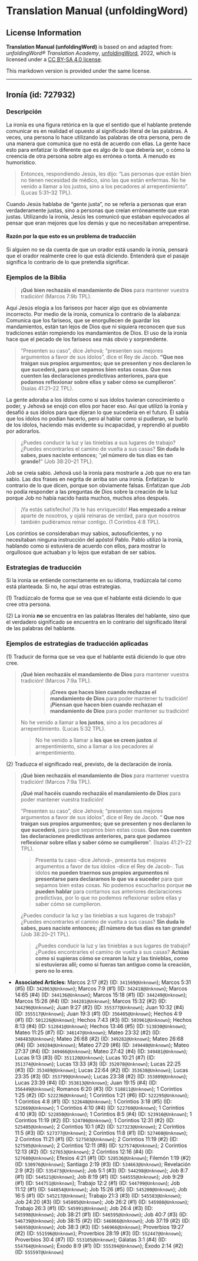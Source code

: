 # Translation Manual (unfoldingWord)

## License Information

**Translation Manual (unfoldingWord)** is based on and adapted from: _unfoldingWord® Translation Academy_, [unfoldingWord](https://unfoldingword.org/utw), 2022, which is licensed under a [CC BY-SA 4.0 license](https://creativecommons.org/licenses/by-sa/4.0/legalcode.en).

This markdown version is provided under the same license.



--------------------------------

## Ironía (id: 727932)

### Descripción

La ironía es una figura retórica en la que el sentido que el hablante pretende comunicar es en realidad el opuesto al significado literal de las palabras. A veces, una persona lo hace utilizando las palabras de otra persona, pero de una manera que comunica que no está de acuerdo con ellas. La gente hace esto para enfatizar lo diferente que es algo de lo que debería ser, o cómo la creencia de otra persona sobre algo es errónea o tonta. A menudo es humorístico.

> Entonces, respondiendo Jesús, les dijo: “Las personas que están bien no tienen necesidad de médico, sino las que están enfermas. No he venido a llamar a los justos, sino a los pecadores al arrepentimiento”. (Lucas 5:31–32 TPL).

Cuando Jesús hablaba de “gente justa”, no se refería a personas que eran verdaderamente justas, sino a personas que creían erróneamente que eran justas. Utilizando la ironía, Jesús les comunicó que estaban equivocados al pensar que eran mejores que los demás y que no necesitaban arrepentirse.

#### Razón por la que esto es un problema de traducción

Si alguien no se da cuenta de que un orador está usando la ironía, pensará que el orador realmente cree lo que está diciendo. Entenderá que el pasaje significa lo contrario de lo que pretendía significar.

### Ejemplos de la Biblia

> **¡Qué bien rechazáis el mandamiento de Dios** para mantener vuestra tradición! (Marcos 7:9b TPL).

Aquí Jesús elogia a los fariseos por hacer algo que es obviamente incorrecto. Por medio de la ironía, comunica lo contrario de la alabanza: Comunica que los fariseos, que se enorgullecen de guardar los mandamientos, están tan lejos de Dios que ni siquiera reconocen que sus tradiciones están rompiendo los mandamientos de Dios. El uso de la ironía hace que el pecado de los fariseos sea más obvio y sorprendente.

> “Presenten su caso”, dice Jehová; “presenten sus mejores argumentos a favor de sus ídolos”, dice el Rey de Jacob. **“Que nos traigan sus propios argumentos; que se presenten y nos declaren lo que sucederá, para que sepamos bien estas cosas. Que nos cuenten las declaraciones predictivas anteriores, para que podamos reflexionar sobre ellas y saber cómo se cumplieron**”. (Isaías 41:21–22 TPL).

La gente adoraba a los ídolos como si sus ídolos tuvieran conocimiento o poder, y Jehová se enojó con ellos por hacer eso. Así que utilizó la ironía y desafió a sus ídolos para que dijeran lo que sucedería en el futuro. Él sabía que los ídolos no podían hacerlo, pero al hablar como si pudieran, se burló de los ídolos, haciendo más evidente su incapacidad, y reprendió al pueblo por adorarlos.

> ¿Puedes conducir la luz y las tinieblas a sus lugares de trabajo? ¿Puedes encontrarles el camino de vuelta a sus casas? **Sin duda lo sabes, pues naciste entonces;** “**¡el número de tus días es tan grande!**” (Job 38:20–21 TPL).

Job se creía sabio. Jehová usó la ironía para mostrarle a Job que no era tan sabio. Las dos frases en negrita de arriba son una ironía. Enfatizan lo contrario de lo que dicen, porque son obviamente falsas. Enfatizan que Job no podía responder a las preguntas de Dios sobre la creación de la luz porque Job no había nacido hasta muchos, muchos años después.

> ¡Ya estás satisfecho! ¡Ya te has enriquecido! **Has empezado a reinar** aparte de nosotros, y ojalá reinaras de verdad, para que nosotros también pudiéramos reinar contigo. (1 Corintios 4:8 TPL).

Los corintios se consideraban muy sabios, autosuficientes, y no necesitaban ninguna instrucción del apóstol Pablo. Pablo utilizó la ironía, hablando como si estuviera de acuerdo con ellos, para mostrar lo orgullosos que actuaban y lo lejos que estaban de ser sabios.

### Estrategias de traducción

Si la ironía se entiende correctamente en su idioma, tradúzcala tal como está planteada. Si no, he aquí otras estrategias.

(1\) Tradúzcalo de forma que se vea que el hablante está diciendo lo que cree otra persona.

(2\) La ironía **no** se encuentra en las palabras literales del hablante, sino que el verdadero significado se encuentra en lo contrario del significado literal de las palabras del hablante.

### Ejemplos de estrategias de traducción aplicadas

(1\) Traducir de forma que se vea que el hablante está diciendo lo que otro cree.

> **¡Qué bien rechazáis el mandamiento de Dios** para mantener vuestra tradición! (Marcos 7:9a TPL).
> 
> 
> > > **¡Crees que haces bien cuando rechazas el mandamiento de Dios** para poder mantener tu tradición! **¡Piensan que hacen bien cuando rechazan el mandamiento de Dios** para poder mantener su tradición!
> 
> No he venido a llamar a **los justos**, sino a los pecadores al arrepentimiento. (Lucas 5:32 TPL).
> 
> 
> > No he venido a llamar a **los que se creen justos** al arrepentimiento, sino a llamar a los pecadores al arrepentimiento.

(2\) Traduzca el significado real, previsto, de la declaración de ironía.

> **¡Qué bien rechazáis el mandamiento de Dios** para mantener vuestra tradición! (Marcos 7:9a TPL).
> 
> **¡Qué mal hacéis cuando rechazáis el mandamiento de Dios** para poder mantener vuestra tradición!
> 
> “Presenten su caso”, dice Jehová; “presenten sus mejores argumentos a favor de sus ídolos”, dice el Rey de Jacob. “ **Que nos traigan sus propios argumentos; que se presenten y nos declaren lo que sucederá**, para que sepamos bien estas cosas. **Que nos cuenten las declaraciones predictivas anteriores, para que podamos reflexionar sobre ellas y saber cómo se cumplieron**”. (Isaías 41:21–22 TPL).
> 
> 
> > Presenta tu caso \-dice Jehová\-, presenta tus mejores argumentos a favor de tus ídolos \-dice el Rey de Jacob\-. Tus ídolos **no pueden traernos sus propios argumentos ni presentarse para declararnos lo que va a suceder** para que sepamos bien estas cosas. No podemos escucharlos porque **no pueden hablar** para contarnos sus anteriores declaraciones predictivas, por lo que no podemos reflexionar sobre ellas y saber cómo se cumplieron.
> 
> ¿Puedes conducir la luz y las tinieblas a sus lugares de trabajo? ¿Puedes encontrarles el camino de vuelta a sus casas? **Sin duda lo sabes, pues naciste entonces;** **¡El número de tus días es tan grande!** (Job 38:20–21 TPL).
> 
> 
> > ¿Puedes conducir la luz y las tinieblas a sus lugares de trabajo? ¿Puedes encontrarles el camino de vuelta a sus casas? **Actúas como si supieras cómo se crearon la luz y las tinieblas, como si estuvieras allí; como si fueras tan antiguo como la creación, pero no lo eres**.

* **Associated Articles:** Marcos 2:17 (#2) (ID: `341569@Unknown`); Marcos 5:31 (#5) (ID: `342063@Unknown`); Marcos 7:9 (#1) (ID: `342418@Unknown`); Marcos 14:65 (#4) (ID: `344136@Unknown`); Marcos 15:18 (#1) (ID: `344249@Unknown`); Marcos 15:26 (#4) (ID: `344281@Unknown`); Marcos 15:32 (#2) (ID: `344296@Unknown`); Juan 9:27 (#2) (ID: `355377@Unknown`); Juan 10:32 (#4) (ID: `355517@Unknown`); Juan 19:3 (#1) (ID: `356405@Unknown`); Hechos 4:9 (#1) (ID: `501226@Unknown`); Hechos 7:43 (#3) (ID: `503961@Unknown`); Hechos 8:13 (#4) (ID: `512841@Unknown`); Hechos 13:46 (#5) (ID: `513830@Unknown`); Mateo 11:25 (#7) (ID: `346147@Unknown`); Mateo 23:32 (#2) (ID: `348483@Unknown`); Mateo 26:68 (#2) (ID: `349282@Unknown`); Mateo 26:68 (#4) (ID: `349284@Unknown`); Mateo 27:29 (#6) (ID: `349440@Unknown`); Mateo 27:37 (#4) (ID: `349466@Unknown`); Mateo 27:42 (#4) (ID: `349481@Unknown`); Lucas 9:13 (#3) (ID: `351120@Unknown`); Lucas 10:21 (#7) (ID: `351374@Unknown`); Lucas 13:33 (#3) (ID: `352078@Unknown`); Lucas 22:25 (#3) (ID: `353489@Unknown`); Lucas 22:64 (#2) (ID: `353638@Unknown`); Lucas 23:35 (#3) (ID: `353799@Unknown`); Lucas 23:38 (#2) (ID: `353809@Unknown`); Lucas 23:39 (#4) (ID: `353813@Unknown`); Juan 19:15 (#4) (ID: `356449@Unknown`); Romanos 6:20 (#3) (ID: `518811@Unknown`); 1 Corintios 1:25 (#2) (ID: `522236@Unknown`); 1 Corintios 1:21 (#6) (ID: `522295@Unknown`); 1 Corintios 4:8 (#1) (ID: `522648@Unknown`); 1 Corintios 3:18 (#5) (ID: `522669@Unknown`); 1 Corintios 4:10 (#4) (ID: `522760@Unknown`); 1 Corintios 4:10 (#3) (ID: `522850@Unknown`); 1 Corintios 8:5 (#4) (ID: `523916@Unknown`); 1 Corintios 11:19 (#2) (ID: `524786@Unknown`); 1 Corintios 12:31 (#2) (ID: `525405@Unknown`); 2 Corintios 10:1 (#2) (ID: `527323@Unknown`); 2 Corintios 11:5 (#3) (ID: `527377@Unknown`); 2 Corintios 11:8 (#1) (ID: `527460@Unknown`); 2 Corintios 11:21 (#1) (ID: `527503@Unknown`); 2 Corintios 11:19 (#2) (ID: `527505@Unknown`); 2 Corintios 12:11 (#8) (ID: `527574@Unknown`); 2 Corintios 12:13 (#2) (ID: `527653@Unknown`); 2 Corintios 12:16 (#4) (ID: `527680@Unknown`); Efesios 4:21 (#1) (ID: `528536@Unknown`); Filemón 1:19 (#2) (ID: `530976@Unknown`); Santiago 2:19 (#3) (ID: `534663@Unknown`); Revelación 2:9 (#2) (ID: `535473@Unknown`); Job 5:1 (#3) (ID: `544298@Unknown`); Job 8:7 (#1) (ID: `544521@Unknown`); Job 8:19 (#1) (ID: `544555@Unknown`); Job 9:29 (#1) (ID: `544751@Unknown`); Trabajo 12:2 (#1) (ID: `544799@Unknown`); Job 11:12 (#1) (ID: `544854@Unknown`); Job 15:26 (#5) (ID: `545200@Unknown`); Job 16:5 (#1) (ID: `545217@Unknown`); Trabajo 21:3 (#3) (ID: `545583@Unknown`); Job 24:20 (#3) (ID: `545805@Unknown`); Job 26:2 (#1) (ID: `545988@Unknown`); Trabajo 26:3 (#1) (ID: `545991@Unknown`); Job 26:4 (#3) (ID: `545998@Unknown`); Job 38:21 (#1) (ID: `546595@Unknown`); Job 40:7 (#3) (ID: `546739@Unknown`); Job 38:15 (#2) (ID: `546866@Unknown`); Job 37:19 (#2) (ID: `546958@Unknown`); Job 38:3 (#3) (ID: `546966@Unknown`); Proverbios 19:27 (#2) (ID: `551596@Unknown`); Proverbios 28:19 (#3) (ID: `552447@Unknown`); Proverbios 30:4 (#7) (ID: `553105@Unknown`); Gálatas 3:1 (#4) (ID: `554764@Unknown`); Éxodo 8:9 (#1) (ID: `555394@Unknown`); Éxodo 2:14 (#2) (ID: `555597@Unknown`)

